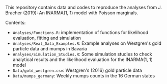 This repository contains data and codes to reproduce the analyses from J. Bracher (2019): An INARMA(1, 1) model with Poisson marginals.

Contents:

 * `Analyses/Functions.R`: implementation of functions for likelihood evaluation, fitting and simulation
 * `Analyses/Real_Data_Examples.R`: Example analyses on Westgren's gold particle data and mumps in Bavaria
 * `Analyses/Simulation_Studies.R`: Some simulation studies to check analytical results and the likelihood evaluation for the INARMA(1, 1) model
 * `Data/gold_westgren.csv`: Westgren's (2016) gold particle data
 * `Data/mumps_germany`: Weekly mumps counts in the 16 German states
